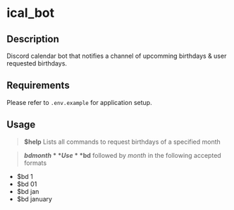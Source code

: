 # ical_bot

## Description
Discord calendar bot that notifies a channel of upcomming birthdays & user requested birthdays.

## Requirements
Please refer to `.env.example` for application setup.


## Usage
> **$help**
> Lists all commands to request birthdays of a specified month

> **$bd month**
> Use **$bd** followed by *month* in the following accepted formats
* $bd 1
* $bd 01
* $bd jan
* $bd january
